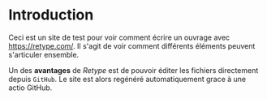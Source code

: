 # Introduction

Ceci est un site de test pour voir comment écrire un ouvrage avec <https://retype.com/>. Il s'agit de voir comment différents éléments peuvent s'articuler ensemble. 

Un des **avantages** de _Retype_ est de pouvoir éditer les fichiers directement depuis `GitHub`. Le site est alors regénéré automatiquement grace à une actio GitHub.
